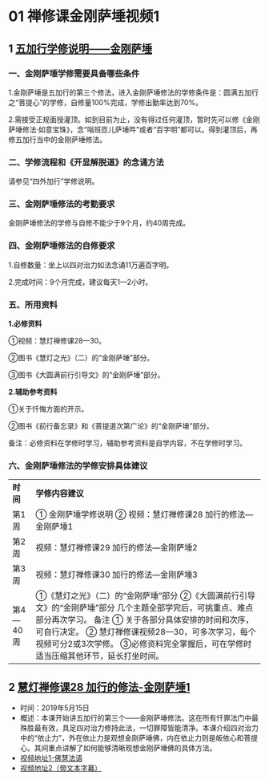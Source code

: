 # 01 禅修课金刚萨埵视频1

## 1 [五加行学修说明——金刚萨埵](https://www.fohuifayu.com/index.php/huideng-jiangtang/chanxiuke/zen-04/8658-zen04-jgsd)

### 一、金刚萨埵学修需要具备哪些条件

1.金刚萨埵是五加行的第三个修法，进入金刚萨埵修法的学修条件是：圆满五加行之“菩提心”的学修，自修量100%完成，学修出勤率达到70%。

2.需接受正规面授灌顶。如到目前为止，没有得过任何灌顶，暂时先可以修《金刚萨埵修法·如意宝珠》，念“嗡班匝儿萨埵吽”或者“百字明”都可以。得到灌顶后，再修五加行当中的金刚萨埵修法。

### 二、学修流程和《开显解脱道》的念诵方法

请参见“四外加行”学修说明。

### 三、金刚萨埵修法的考勤要求

金刚萨埵修法的学修与自修不能少于9个月，约40周完成。

### 四、金刚萨埵修法的自修要求

1.自修数量：坐上以四对治力如法念诵11万遍百字明。

2.完成时间：9个月完成，建议每天1—2小时。

### 五、所用资料

**1.必修资料** 

①视频：慧灯禅修课28—30。

②图书《慧灯之光》（二）的“金刚萨埵”部分。

③图书《大圆满前行引导文》的“金刚萨埵”部分。

**2.辅助参考资料**

①关于忏悔方面的开示。

②图书《前行备忘录》和《菩提道次第广论》的“金刚萨埵”部分。

备注：必修资料在学修时学习，辅助参考资料是自学内容，不在学修时学习。

### 六、金刚萨埵修法的学修安排具体建议 

|   |   |
|---|---|
|**时间**|**学修内容建议**|
|第1周|① 金刚萨埵学修说明  ② 视频：慧灯禅修课28 加行的修法—金刚萨埵1|
|第2周|视频：慧灯禅修课29 加行的修法—金刚萨埵2|
|第3周|视频：慧灯禅修课30 加行的修法—金刚萨埵3|
|第4—40周|①《慧灯之光》（二）的“金刚萨埵”部分  ②《大圆满前行引导文》的“金刚萨埵”部分  几个主题全部学完后，可挑重点、难点部分再次学习。  备注  ① 关于各部分具体安排的时间和次序，可自行决定。  ② 慧灯禅修课视频28—30，可多次学习，每个视频可分2或3次学修。  ③必修资料完全掌握后，可在学修时适当压缩其他环节，延长打坐时间。|

## 2 [慧灯禅修课28 加行的修法-金刚萨埵1](https://www.fohuifayu.com/index.php/huideng-jiangtang/fofa-jianxiu/jingangsaduo-de-xiufa/8804-l19006)

- 时间：2019年5月15日
- 概述：本课开始讲五加行的第三个——金刚萨埵修法。这在所有忏罪法门中最殊胜最有效，具足四对治力修持此法，一切罪障皆能清净。本课介绍四对治力中的“依止力”，外在依止力是观想金刚萨埵佛，内在依止力则是皈依心和菩提心。其间重点讲解了如何能够清晰观想金刚萨埵佛的具体方法。
- [视频地址1-佛慧法语](https://www.fohuifayu.com/index.php/huideng-jiangtang/chanxiuke/zen-04/3836-l19006)
- [视频地址2（带文本字幕）](/video#慧灯禅修课第四册/03-1%20慧灯禅修课28%20加行的修法-金刚萨埵1.mp4)
